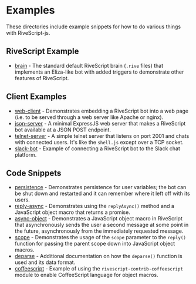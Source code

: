 # Examples

These directories include example snippets for how to do various things with
RiveScript-js.

## RiveScript Example

* [brain](brain/) - The standard default RiveScript brain (`.rive` files) that
  implements an Eliza-like bot with added triggers to demonstrate other features
  of RiveScript.

## Client Examples

* [web-client](web-client/) - Demonstrates embedding a RiveScript bot into a
  web page (i.e. to be served through a web server like Apache or nginx).
* [json-server](json-server/) - A minimal ExpressJS web server that makes a
  RiveScript bot available at a JSON POST endpoint.
* [telnet-server](telnet-server/) - A simple telnet server that listens on port
  2001 and chats with connected users. It's like the `shell.js` except over a
  TCP socket.
* [slack-bot](slack-bot/) - Example of connecting a RiveScript bot to the
  Slack chat platform.

## Code Snippets

* [persistence](persistence/) - Demonstrates persistence for user variables;
  the bot can be shut down and restarted and it can remember where it left off
  with its users.
* [reply-async](reply-async/) - Demonstrates using the `replyAsync()` method and
  a JavaScript object macro that returns a promise.
* [async-object](async-object/) - Demonstrates a JavaScript object macro in
  RiveScript that asynchronously sends the user a second message at some point
  in the future, asynchronously from the immediately requested message.
* [scope](scope/) - Demonstrates the usage of the `scope` parameter to the
  `reply()` function for passing the parent scope down into JavaScript object
  macros.
* [deparse](deparse/) - Additional documentation on how the `deparse()` function
  is used and its data format.
* [coffeescript](coffeescript/) - Example of using the
  `rivescript-contrib-coffeescript` module to enable CoffeeScript language for
  object macros.
